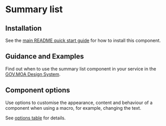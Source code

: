 # Summary list

## Installation

See the [main README quick start guide](https://github.com/moaland/moaland-frontend#quick-start) for how to install this component.

## Guidance and Examples

Find out when to use the summary list component in your service in the [GOV.MOA Design System](https://design-system.service.gov.uk/components/summary-list).

## Component options

Use options to customise the appearance, content and behaviour of a component when using a macro, for example, changing the text.

See [options table](https://design-system.service.gov.uk/components/summary-list/#options-summary-list-example) for details.
